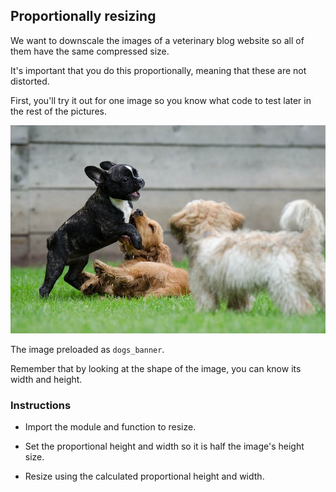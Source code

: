 ## Proportionally resizing

We want to downscale the images of a veterinary blog website so all of them have the same compressed size.

It's important that you do this proportionally, meaning that these are not distorted.

First, you'll try it out for one image so you know what code to test later in the rest of the pictures.

![dogs](i/9.jpg)

The image preloaded as `dogs_banner`.

Remember that by looking at the shape of the image, you can know its width and height.

### Instructions

- Import the module and function to resize.

- Set the proportional height and width so it is half the image's height size.

- Resize using the calculated proportional height and width.